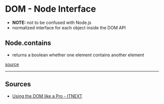 # DOM - Node Interface

- **NOTE:** not to be confused with Node.js
- normalized interface for each object inside the DOM API

## Node.contains

- returns a boolean whether one element contains another element

[source](#node1)

---

## Sources

- <a name="node1"></a> [Using the DOM like a Pro - ITNEXT](https://itnext.io/using-the-dom-like-a-pro-163a6c552eba)
